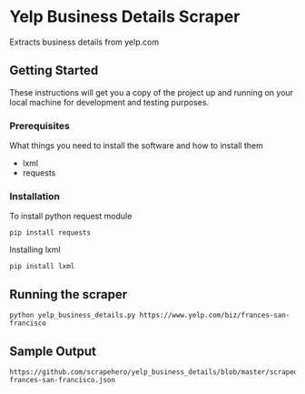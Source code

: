 # Yelp Business Details Scraper

Extracts business details from yelp.com

## Getting Started

These instructions will get you a copy of the project up and running on your local machine for development and testing purposes.

### Prerequisites

What things you need to install the software and how to install them

 - lxml
 - requests

### Installation

To install python request module

```
pip install requests
```

Installing lxml

```
pip install lxml
```

## Running the scraper

```
python yelp_business_details.py https://www.yelp.com/biz/frances-san-francisco
```
## Sample Output
```
https://github.com/scrapehero/yelp_business_details/blob/master/scraped_data-frances-san-francisco.json
```
